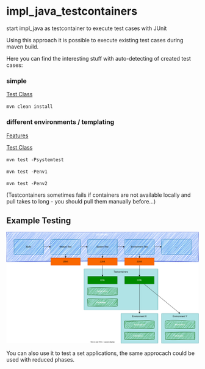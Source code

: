 # impl_java_testcontainers

start impl_java as testcontainer to execute test cases with JUnit


Using this approach it is possible to execute existing test cases during maven build.

Here you can find the interesting stuff with auto-detecting of created test cases:

 ### simple 

 [Test Class](simple/src/test/java/com/example/demo/systemtest/OpenTestingSystemTest.java)

`mvn clean install`

### different environments / templating

[Features](stagesupport/)

[Test Class](stagesupport/execution1/src/test/java/com/example/demo/systemtest/OpenTestingSystemTest.java)

`mvn test -Psystemtest`

`mvn test -Penv1`

`mvn test -Penv2`

(Testcontainers sometimes fails if containers are not available locally and pull takes to long - you should pull them manually before...)


## Example Testing

![arch](arch.drawio.svg "Arch")

You can also use it to test a set applications, the same approcach could be used with reduced phases.
